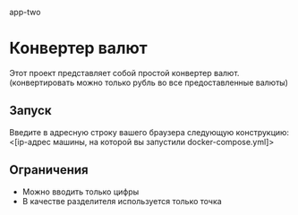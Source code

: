 app-two
# Конвертер валют

Этот проект представляет собой простой конвертер валют.(конвертировать можно только рубль во все предоставленные валюты)

## Запуск

Введите в адресную строку вашего браузера следующую конструкцию: <[ip-адрес машины, на которой вы запустили docker-compose.yml]>

## Ограничения
- Можно вводить только цифры
- В качестве разделителя используется только точка

